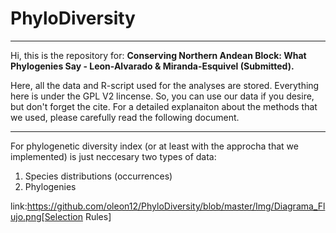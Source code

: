 # PhyloDiversity
___

Hi, this is the repository for: **Conserving Northern Andean Block: What Phylogenies Say - Leon-Alvarado & Miranda-Esquivel (Submitted).**

Here, all the data and R-script used for the analyses are stored. Everything here is under the GPL V2 lincense. So, you can use our data if you desire, but don't forget the cite. For a detailed explanaiton about the methods that we used, please carefully read the following document. 

___

For phylogenetic diversity index (or at least with the approcha that we implemented) is just neccesary two types of data:

  1. Species distributions (occurrences)
  2. Phylogenies
  
  
link:https://github.com/oleon12/PhyloDiversity/blob/master/Img/Diagrama_Flujo.png[Selection Rules]

